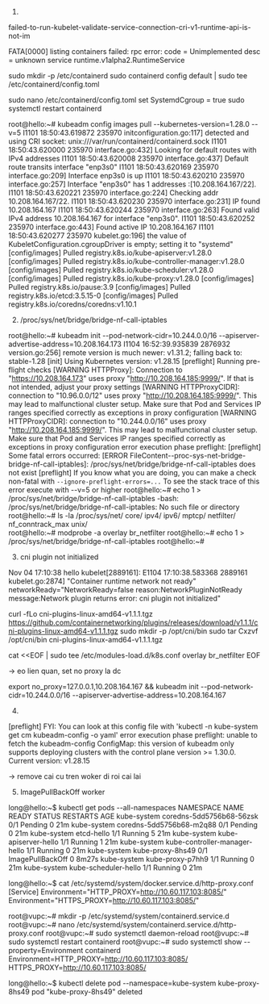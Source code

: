 1. 

failed-to-run-kubelet-validate-service-connection-cri-v1-runtime-api-is-not-im

FATA[0000] listing containers failed: rpc error: code = Unimplemented desc = unknown service runtime.v1alpha2.RuntimeService

sudo mkdir -p /etc/containerd
sudo containerd config default | sudo tee /etc/containerd/config.toml

sudo nano /etc/containerd/config.toml set SystemdCgroup = true
sudo systemctl restart containerd


root@hello:~# kubeadm config images pull --kubernetes-version=1.28.0 --v=5
I1101 18:50:43.619872  235970 initconfiguration.go:117] detected and using CRI socket: unix:///var/run/containerd/containerd.sock
I1101 18:50:43.620000  235970 interface.go:432] Looking for default routes with IPv4 addresses
I1101 18:50:43.620008  235970 interface.go:437] Default route transits interface "enp3s0"
I1101 18:50:43.620169  235970 interface.go:209] Interface enp3s0 is up
I1101 18:50:43.620210  235970 interface.go:257] Interface "enp3s0" has 1 addresses :[10.208.164.167/22].
I1101 18:50:43.620221  235970 interface.go:224] Checking addr  10.208.164.167/22.
I1101 18:50:43.620230  235970 interface.go:231] IP found 10.208.164.167
I1101 18:50:43.620244  235970 interface.go:263] Found valid IPv4 address 10.208.164.167 for interface "enp3s0".
I1101 18:50:43.620252  235970 interface.go:443] Found active IP 10.208.164.167 
I1101 18:50:43.620277  235970 kubelet.go:196] the value of KubeletConfiguration.cgroupDriver is empty; setting it to "systemd"
[config/images] Pulled registry.k8s.io/kube-apiserver:v1.28.0
[config/images] Pulled registry.k8s.io/kube-controller-manager:v1.28.0
[config/images] Pulled registry.k8s.io/kube-scheduler:v1.28.0
[config/images] Pulled registry.k8s.io/kube-proxy:v1.28.0
[config/images] Pulled registry.k8s.io/pause:3.9
[config/images] Pulled registry.k8s.io/etcd:3.5.15-0
[config/images] Pulled registry.k8s.io/coredns/coredns:v1.10.1

2. /proc/sys/net/bridge/bridge-nf-call-iptables 

root@hello:~# kubeadm init --pod-network-cidr=10.244.0.0/16 --apiserver-advertise-address=10.208.164.173
I1104 16:52:39.935839 2876932 version.go:256] remote version is much newer: v1.31.2; falling back to: stable-1.28
[init] Using Kubernetes version: v1.28.15
[preflight] Running pre-flight checks
	[WARNING HTTPProxy]: Connection to "https://10.208.164.173" uses proxy "http://10.208.164.185:9999/". If that is not intended, adjust your proxy settings
	[WARNING HTTPProxyCIDR]: connection to "10.96.0.0/12" uses proxy "http://10.208.164.185:9999/". This may lead to malfunctional cluster setup. Make sure that Pod and Services IP ranges specified correctly as exceptions in proxy configuration
	[WARNING HTTPProxyCIDR]: connection to "10.244.0.0/16" uses proxy "http://10.208.164.185:9999/". This may lead to malfunctional cluster setup. Make sure that Pod and Services IP ranges specified correctly as exceptions in proxy configuration
error execution phase preflight: [preflight] Some fatal errors occurred:
	[ERROR FileContent--proc-sys-net-bridge-bridge-nf-call-iptables]: /proc/sys/net/bridge/bridge-nf-call-iptables does not exist
[preflight] If you know what you are doing, you can make a check non-fatal with `--ignore-preflight-errors=...`
To see the stack trace of this error execute with --v=5 or higher
root@hello:~# echo 1 > /proc/sys/net/bridge/bridge-nf-call-iptables
-bash: /proc/sys/net/bridge/bridge-nf-call-iptables: No such file or directory
root@hello:~# ls -la /proc/sys/net/
core/             ipv4/             ipv6/             mptcp/            netfilter/        nf_conntrack_max  unix/             
root@hello:~# modprobe -a overlay br_netfilter
root@hello:~# echo 1 > /proc/sys/net/bridge/bridge-nf-call-iptables
root@hello:~# 


3. cni plugin not initialized

Nov 04 17:10:38 hello kubelet[2889161]: E1104 17:10:38.583368 2889161 kubelet.go:2874] "Container runtime network not ready" networkReady="NetworkReady=false reason:NetworkPluginNotReady message:Network plugin returns error: cni plugin not initialized"


curl -fLo cni-plugins-linux-amd64-v1.1.1.tgz \
  https://github.com/containernetworking/plugins/releases/download/v1.1.1/cni-plugins-linux-amd64-v1.1.1.tgz
sudo mkdir -p /opt/cni/bin
sudo tar Cxzvf /opt/cni/bin cni-plugins-linux-amd64-v1.1.1.tgz

cat <<EOF | sudo tee /etc/modules-load.d/k8s.conf
overlay
br_netfilter
EOF

-> eo lien quan, set no proxy la dc

export no_proxy=127.0.0.1,10.208.164.167 && kubeadm init --pod-network-cidr=10.244.0.0/16 --apiserver-advertise-address=10.208.164.167

4. 



[preflight] FYI: You can look at this config file with 'kubectl -n kube-system get cm kubeadm-config -o yaml'
error execution phase preflight: unable to fetch the kubeadm-config ConfigMap: this version of kubeadm only supports deploying clusters with the control plane version >= 1.30.0. Current version: v1.28.15

-> remove cai cu tren woker di roi cai lai

5.  ImagePullBackOff worker


long@hello:~$ kubectl get pods --all-namespaces
NAMESPACE     NAME                            READY   STATUS             RESTARTS   AGE
kube-system   coredns-5dd5756b68-56zsk        0/1     Pending            0          21m
kube-system   coredns-5dd5756b68-m2q88        0/1     Pending            0          21m
kube-system   etcd-hello                      1/1     Running            5          21m
kube-system   kube-apiserver-hello            1/1     Running            1          21m
kube-system   kube-controller-manager-hello   1/1     Running            0          21m
kube-system   kube-proxy-8hs49                0/1     ImagePullBackOff   0          8m27s
kube-system   kube-proxy-p7hh9                1/1     Running            0          21m
kube-system   kube-scheduler-hello            1/1     Running            0          21m

long@hello:~$ cat /etc/systemd/system/docker.service.d/http-proxy.conf 
[Service]
Environment="HTTP_PROXY=http://10.60.117.103:8085/"
Environment="HTTPS_PROXY=http://10.60.117.103:8085/"

root@vupc:~# mkdir -p /etc/systemd/system/containerd.service.d
root@vupc:~# nano /etc/systemd/system/containerd.service.d/http-proxy.conf
root@vupc:~# sudo systemctl daemon-reload
root@vupc:~# sudo systemctl restart containerd
root@vupc:~# sudo systemctl show --property=Environment containerd
Environment=HTTP_PROXY=http://10.60.117.103:8085/ HTTPS_PROXY=http://10.60.117.103:8085/


long@hello:~$ kubectl delete pod --namespace=kube-system kube-proxy-8hs49
pod "kube-proxy-8hs49" deleted

